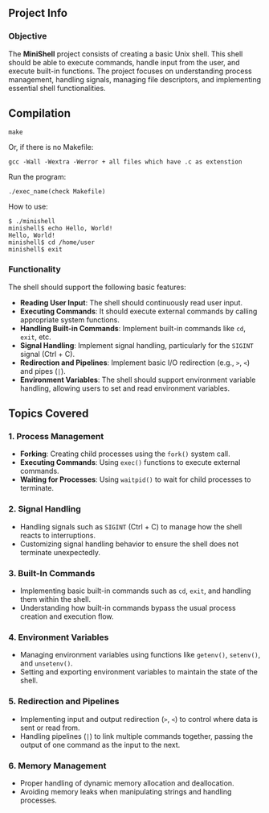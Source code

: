 ## Project Info

### Objective
The **MiniShell** project consists of creating a basic Unix shell. This shell should be able to execute commands, handle input from the user, and execute built-in functions. The project focuses on understanding process management, handling signals, managing file descriptors, and implementing essential shell functionalities.

## Compilation

```
make
```
Or, if there is no Makefile:
```
gcc -Wall -Wextra -Werror + all files which have .c as extenstion
```
Run the program:
```
./exec_name(check Makefile)

```

How to use:
```
$ ./minishell
minishell$ echo Hello, World!
Hello, World!
minishell$ cd /home/user
minishell$ exit
```

### Functionality
The shell should support the following basic features:
- **Reading User Input**: The shell should continuously read user input.
- **Executing Commands**: It should execute external commands by calling appropriate system functions.
- **Handling Built-in Commands**: Implement built-in commands like `cd`, `exit`, etc.
- **Signal Handling**: Implement signal handling, particularly for the `SIGINT` signal (Ctrl + C).
- **Redirection and Pipelines**: Implement basic I/O redirection (e.g., `>`, `<`) and pipes (`|`).
- **Environment Variables**: The shell should support environment variable handling, allowing users to set and read environment variables.

## Topics Covered

### 1. **Process Management**
   - **Forking**: Creating child processes using the `fork()` system call.
   - **Executing Commands**: Using `exec()` functions to execute external commands.
   - **Waiting for Processes**: Using `waitpid()` to wait for child processes to terminate.

### 2. **Signal Handling**
   - Handling signals such as `SIGINT` (Ctrl + C) to manage how the shell reacts to interruptions.
   - Customizing signal handling behavior to ensure the shell does not terminate unexpectedly.

### 3. **Built-In Commands**
   - Implementing basic built-in commands such as `cd`, `exit`, and handling them within the shell.
   - Understanding how built-in commands bypass the usual process creation and execution flow.

### 4. **Environment Variables**
   - Managing environment variables using functions like `getenv()`, `setenv()`, and `unsetenv()`.
   - Setting and exporting environment variables to maintain the state of the shell.

### 5. **Redirection and Pipelines**
   - Implementing input and output redirection (`>`, `<`) to control where data is sent or read from.
   - Handling pipelines (`|`) to link multiple commands together, passing the output of one command as the input to the next.

### 6. **Memory Management**
   - Proper handling of dynamic memory allocation and deallocation.
   - Avoiding memory leaks when manipulating strings and handling processes.

